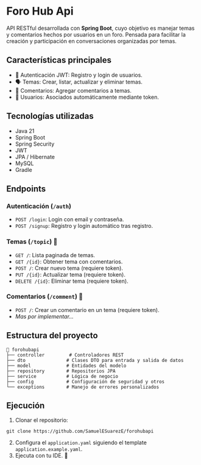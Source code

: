 # Foro Hub Api

API RESTful desarrollada con **Spring Boot**, cuyo objetivo es manejar temas y comentarios hechos por usuarios en un foro.
Pensada para facilitar la creación y participación en conversaciones organizadas por temas.

## Características principales

- 🔐 Autenticación JWT: Registro y login de usuarios.
- 🗣️ Temas: Crear, listar, actualizar y eliminar temas.
- 💬 Comentarios: Agregar comentarios a temas.
- 👤 Usuarios: Asociados automáticamente mediante token.

## Tecnologías utilizadas

- Java 21
- Spring Boot
- Spring Security
- JWT
- JPA / Hibernate
- MySQL
- Gradle

## Endpoints

### Autenticación (`/auth`) 
- `POST /login`: Login con email y contraseña.
- `POST /signup`: Registro y login automático tras registro.

### Temas (`/topic`) 🔐

- `GET /`: Lista paginada de temas.
- `GET /{id}`: Obtener tema con comentarios.
- `POST /`: Crear nuevo tema (requiere token).
- `PUT /{id}`: Actualizar tema (requiere token).
- `DELETE /{id}`: Eliminar tema (requiere token).

### Comentarios (`/comment`) 🔐

- `POST /`: Crear un comentario en un tema (requiere token).
- *Mas por implementar...*

## Estructura del proyecto

```
📁 forohubapi
├── controller         # Controladores REST
├── dto               # Clases DTO para entrada y salida de datos
├── model             # Entidades del modelo
├── repository        # Repositorios JPA
├── service           # Lógica de negocio
├── config            # Configuración de seguridad y otros
└── exceptions        # Manejo de errores personalizados
```

## Ejecución

1. Clonar el repositorio:
```
git clone https://github.com/SamuelESuarezE/forohubapi
```
2. Configura el `application.yaml` siguiendo el template `application.example.yaml`.
3. Ejecuta con tu IDE. 🚀